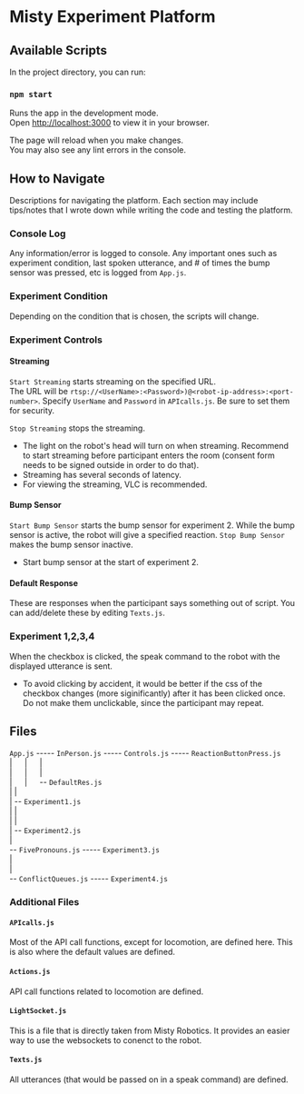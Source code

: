 # Misty Experiment Platform

## Available Scripts

In the project directory, you can run:

### `npm start`

Runs the app in the development mode.\
Open [http://localhost:3000](http://localhost:3000) to view it in your browser.

The page will reload when you make changes.\
You may also see any lint errors in the console.

## How to Navigate

Descriptions for navigating the platform. Each section may include tips/notes that I wrote down while writing the code and testing the platform.

### Console Log

Any information/error is logged to console. Any important ones such as experiment condition, last spoken utterance, and # of times the bump sensor was pressed, etc is logged from `App.js`. 

### Experiment Condition

Depending on the condition that is chosen, the scripts will change.

### Experiment Controls

#### Streaming

`Start Streaming` starts streaming on the specified URL.  
The URL will be `rtsp://<UserName>:<Password>)@<robot-ip-address>:<port-number>`. Specify `UserName` and `Password` in 
`APIcalls.js`. Be sure to set them for security.

`Stop Streaming` stops the streaming.

- The light on the robot's head will turn on when streaming. Recommend to start streaming before participant enters the room (consent form needs to be signed outside in order to do that). 
- Streaming has several seconds of latency.
- For viewing the streaming, VLC is recommended. 

#### Bump Sensor

`Start Bump Sensor` starts the bump sensor for experiment 2. While the bump sensor is active, the robot will give a specified reaction. 
`Stop Bump Sensor` makes the bump sensor inactive.

- Start bump sensor at the start of experiment 2.

#### Default Response

These are responses when the participant says something out of script. You can add/delete these by editing `Texts.js`.

### Experiment 1,2,3,4

When the checkbox is clicked, the speak command to the robot with the displayed utterance is sent.

- To avoid clicking by accident, it would be better if the css of the checkbox changes (more siginificantly) after it has been clicked once. Do not make them unclickable, since the participant may repeat.

## Files

`App.js` ----- `InPerson.js` ----- `Controls.js` ----- `ReactionButtonPress.js`  
          |         &emsp;           |       &emsp;            |  
          |        &emsp;            |        &emsp;           |  
          |      &emsp;              |         &emsp;          -- `DefaultRes.js`   
          |                    |  
          |                    -- `Experiment1.js`  
          |                    |  
          |                    |  
          |                    -- `Experiment2.js`  
          |  
          -- `FivePronouns.js` ----- `Experiment3.js`  
          |  
          |  
          -- `ConflictQueues.js` ----- `Experiment4.js`  

### Additional Files

#### `APIcalls.js`

Most of the API call functions, except for locomotion, are defined here. This is also where the default values are defined.

#### `Actions.js`

API call functions related to locomotion are defined.

#### `LightSocket.js`

This is a file that is directly taken from Misty Robotics. It provides an easier way to use the websockets to conenct to the robot.

#### `Texts.js`

All utterances (that would be passed on in a speak command) are defined.

